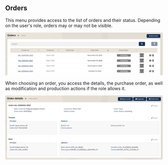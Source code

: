 ## Orders

This menu provides access to the list of orders and their status. Depending on the user's role, orders may or may not be visible.

<img src="../Images/Overview/Orders.png" alt="Orders" class="shadow-sm" />

When choosing an order, you access the details, the purchase order, as well as modification and production actions if the role allows it.

<img src="../Images/Overview/DetailOrder.png" alt="Order detail" class="shadow-sm" />
